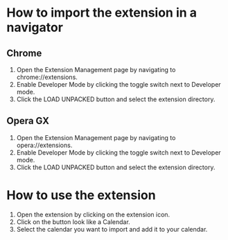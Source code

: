 # How to import the extension in a navigator

## Chrome

1. Open the Extension Management page by navigating to chrome://extensions.
2. Enable Developer Mode by clicking the toggle switch next to Developer mode.
3. Click the LOAD UNPACKED button and select the extension directory.

## Opera GX

1. Open the Extension Management page by navigating to opera://extensions.
2. Enable Developer Mode by clicking the toggle switch next to Developer mode.
3. Click the LOAD UNPACKED button and select the extension directory.

# How to use the extension

1. Open the extension by clicking on the extension icon.
2. Click on the button look like a Calendar.
3. Select the calendar you want to import and add it to your calendar.